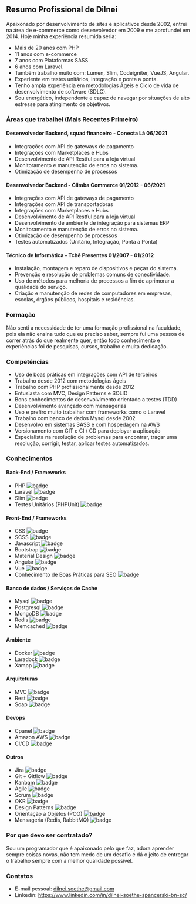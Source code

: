 ## Resumo Profissional de Dilnei
Apaixonado por desenvolvimento de sites e aplicativos desde 2002, entrei na área de e-commerce como desenvolvedor em 2009 e me aprofundei em 2014. 
Hoje minha experiência resumida seria: 
* Mais de 20 anos com PHP
* 11 anos com e-commerce
* 7 anos com Plataformas SASS
* 6 anos com Laravel. 
* Também trabalho muito com: Lumen, Slim, Codeigniter, VueJS, Angular.
* Experiente em testes unitários, integração e ponta a ponta.
* Tenho ampla experiência em metodologias Ágeis e Ciclo de vida de desenvolvimento de software (SDLC).
* Sou energético, independente e capaz de navegar por situações de alto estresse para atingimento de objetivos.

### Áreas que trabalhei (Mais Recentes Primeiro)

#### Desenvolvedor Backend, squad financeiro - Conecta Lá 06/2021
* Integrações com API de gateways de pagamento
* Integrações com Marketplaces e Hubs
* Desenvolvimento de API Restful para a loja virtual
* Monitoramento e manutenção de erros no sistema.
* Otimização de desempenho de processos

#### Desenvolvedor Backend - Climba Commerce 01/2012 - 06/2021
* Integrações com API de gateways de pagamento
* Integrações com API de transportadoras
* Integrações com Marketplaces e Hubs
* Desenvolvimento de API Restful para a loja virtual
* Desenvolvimento de ambiente de integração para sistemas ERP
* Monitoramento e manutenção de erros no sistema.
* Otimização de desempenho de processos
* Testes automatizados (Unitário, Integração, Ponta a Ponta)

#### Técnico de Informática - Tchê Presentes 01/2007 - 01/2012
* Instalação, montagem e reparo de dispositivos e peças do sistema.
* Prevenção e resolução de problemas comuns de conectividade.
* Uso de métodos para melhoria de processos a fim de aprimorar a qualidade do serviço.
* Criação e manutenção de redes de computadores em empresas, escolas, órgãos públicos, hospitais e residências.

### Formação
Não senti a necessidade de ter uma formação profissional na faculdade, pois ela não ensina tudo que eu preciso saber, sempre fui uma pessoa de correr atrás do que realmente quer, então todo conhecimento e experiências foi de pesquisas, cursos, trabalho e muita dedicação.

### Competências
* Uso de boas práticas em integrações com API de terceiros
* Trabalho desde 2012 com metodologias ágeis
* Trabalho com PHP profissionalmente desde 2012
* Entusiasta com MVC, Design Patterns e SOLID
* Bons conhecimentos de desenvolvimento orientado a testes (TDD)
* Desenvolvimento avançado com mensagerias
* Uso e prefiro muito trabalhar com frameworks como o Laravel
* Trabalho com banco de dados Mysql desde 2002
* Desenvolvo em sistemas SASS e com hospedagem na AWS
* Versionamento com GIT e CI / CD para deployar a aplicação
* Especialista na resolução de problemas para encontrar, traçar uma resolução, corrigir, testar, aplicar testes automatizados.

### Conhecimentos
#### Back-End / Frameworks
* PHP ![badge](https://img.shields.io/badge/Avançado-desde_2002-blue)
* Laravel ![badge](https://img.shields.io/badge/Avançado-desde_2016-blue)
* Slim ![badge](https://img.shields.io/badge/Avançado-Desde_2018-blue)
* Testes Unitários (PHPUnit) ![badge](https://img.shields.io/badge/Avançado-desde_2018-blue)

#### Front-End / Frameworks
* CSS ![badge](https://img.shields.io/badge/Básico-desde_2002-yellow)
* SCSS ![badge](https://img.shields.io/badge/Básico-desde_2016-yellow)
* Javascript ![badge](https://img.shields.io/badge/Avançado-desde_2002-blue)
* Bootstrap ![badge](https://img.shields.io/badge/Avançado-desde_2014-blue)
* Material Design ![badge](https://img.shields.io/badge/Básico-desde_2019-yellow)
* Angular ![badge](https://img.shields.io/badge/Avançado-desde_2017-blue)
* Vue ![badge](https://img.shields.io/badge/Avançado-desde_2021-blue)
* Conhecimento de Boas Práticas para SEO ![badge](https://img.shields.io/badge/Avançado-desde_2012-blue)

#### Banco de dados / Serviços de Cache
* Mysql ![badge](https://img.shields.io/badge/Avançado-desde_2002-blue)
* Postgresql ![badge](https://img.shields.io/badge/Avançado-desde_2018-blue)
* MongoDB ![badge](https://img.shields.io/badge/Aprendendo-desde_2020-lightgrey)
* Redis ![badge](https://img.shields.io/badge/Avançado-desde_2015-blue)
* Memcached ![badge](https://img.shields.io/badge/Básico-desde_2015-yellow)

#### Ambiente
* Docker ![badge](https://img.shields.io/badge/Básico-desde_2020-yellow)
* Laradock ![badge](https://img.shields.io/badge/Básico-desde_2020-yellow)
* Xampp ![badge](https://img.shields.io/badge/Avançado-desde_2012-blue)

#### Arquiteturas
* MVC ![badge](https://img.shields.io/badge/Avançado-desde_2014-blue)
* Rest ![badge](https://img.shields.io/badge/Avançado-desde_2012-blue)
* Soap ![badge](https://img.shields.io/badge/Avançado-desde_2012-blue)

#### Devops
* Cpanel ![badge](https://img.shields.io/badge/Avançado-desde_2008-blue)
* Amazon AWS ![badge](https://img.shields.io/badge/Médio-desde_2016-orange)
* CI/CD ![badge](https://img.shields.io/badge/Avançado-desde_2018-blue)

#### Outros
* Jira ![badge](https://img.shields.io/badge/Avançado-desde_2012-blue)
* Git + Gitflow ![badge](https://img.shields.io/badge/Avançado-desde_2016-blue)
* Kanbam ![badge](https://img.shields.io/badge/Avançado-desde_2012-blue)
* Agile ![badge](https://img.shields.io/badge/Avançado-desde_2014-blue)
* Scrum ![badge](https://img.shields.io/badge/Avançado-desde_2014-blue)
* OKR ![badge](https://img.shields.io/badge/Básico-desde_2020-yellow)
* Design Patterns ![badge](https://img.shields.io/badge/Avançado-desde_2018-blue)
* Orientação a Objetos (POO) ![badge](https://img.shields.io/badge/Avançado-desde_2014-blue)
* Mensageria (Redis, RabbitMQ) ![badge](https://img.shields.io/badge/Avançado-desde_2014-blue)

### Por que devo ser contratado?
Sou um programador que é apaixonado pelo que faz, adora aprender sempre coisas novas, não tem medo de um desafio e dá o jeito de entregar o trabalho sempre com a melhor qualidade possível.

### Contatos
* E-mail pessoal: dilnei.soethe@gmail.com
* Linkedin: https://www.linkedin.com/in/dilnei-soethe-spancerski-bn-sc/

